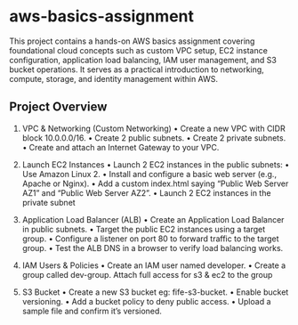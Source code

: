 # aws-basics-assignment
This project contains a hands-on AWS basics assignment covering foundational cloud concepts such as custom VPC setup, EC2 instance configuration, application load balancing, IAM user management, and S3 bucket operations. It serves as a practical introduction to networking, compute, storage, and identity management within AWS.

## Project Overview

1. VPC & Networking (Custom Networking)
	•	Create a new VPC with CIDR block 10.0.0.0/16.
	•	Create 2 public subnets.
	•	Create 2 private subnets.
	•	Create and attach an Internet Gateway to your VPC.

2. Launch EC2 Instances
	•	Launch 2 EC2 instances in the public subnets:
	•	Use Amazon Linux 2.
	•	Install and configure a basic web server (e.g., Apache or Nginx).
	•	Add a custom index.html saying “Public Web Server AZ1” and “Public Web Server AZ2”.
	•	Launch 2 EC2 instances in the private subnet


3. Application Load Balancer (ALB)
	•	Create an Application Load Balancer in public subnets.
	•	Target the public EC2 instances using a target group.
	•	Configure a listener on port 80 to forward traffic to the target group.
	•	Test the ALB DNS in a browser to verify load balancing works.

4. IAM Users & Policies
	•	Create an IAM user named developer.
        •      Create a group called dev-group. Attach full access for s3 & ec2 to the group

5. S3 Bucket
	•	Create a new S3 bucket eg: fife-s3-bucket.
	•	Enable bucket versioning.
	•	Add a bucket policy to deny public access.
	•	Upload a sample file and confirm it’s versioned.
